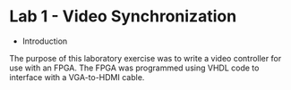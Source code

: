 Lab 1 - Video Synchronization
=====

* Introduction

The purpose of this laboratory exercise was to write a video controller for use with an FPGA. The FPGA was programmed using VHDL code to interface with a VGA-to-HDMI cable.
